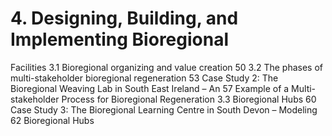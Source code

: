 # 4. Designing, Building, and Implementing Bioregional
Facilities
 3.1 Bioregional organizing and value creation 50
 3.2 The phases of multi-stakeholder bioregional regeneration 53
 Case Study 2: The Bioregional Weaving Lab in South East Ireland – An 57
 Example of a Multi-stakeholder Process for Bioregional Regeneration
 3.3 Bioregional Hubs 60
 Case Study 3: The Bioregional Learning Centre in South Devon – Modeling 62
 Bioregional Hubs
